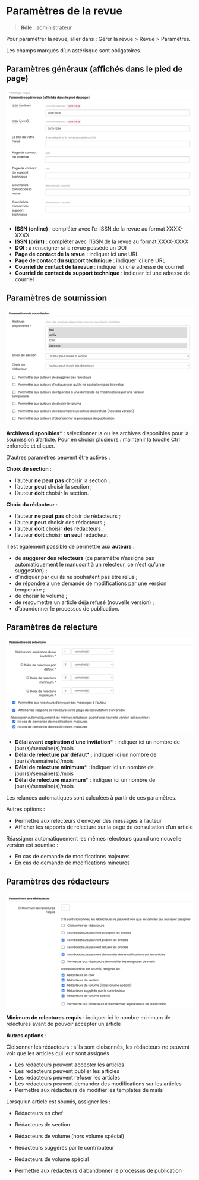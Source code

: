 # Paramètres de la revue

> **Rôle** : administrateur

Pour paramétrer la revue, aller dans : Gérer la revue > Revue > Paramètres.

Les champs marqués d’un astérisque sont obligatoires.

## Paramètres généraux (affichés dans le pied de page)
![Alt text](img/settings-1.png "Paramètres généraux")

+ **ISSN (online)** : compléter avec l’e-ISSN de la revue au format XXXX-XXXX
+ **ISSN (print)** : compléter avec l’ISSN de la revue au format XXXX-XXXX
+ **DOI** : à renseigner si la revue possède un DOI
+ **Page de contact de la revue** : indiquer ici une URL
+ **Page de contact du support technique** : indiquer ici une URL
+ **Courriel de contact de la revue** : indiquer ici une adresse de courriel
+ **Courriel de contact du support technique** : indiquer ici une adresse de courriel

## Paramètres de soumission
![Alt text](img/settings-2.png "Paramètres de soumission")

**Archives disponibles*** : sélectionner la ou les archives disponibles pour la soumission d’article. Pour en choisir plusieurs : maintenir la touche Ctrl enfoncée et cliquer.

D’autres paramètres peuvent être activés :

**Choix de section** :
+ l’auteur **ne peut pas** choisir la section ;
+ l’auteur **peut** choisir la section ;
+ l’auteur **doit** choisir la section.

**Choix du rédacteur** :
+ l’auteur **ne peut pas** choisir de rédacteurs ;
+ l’auteur **peut** choisir des rédacteurs ;
+ l’auteur **doit** choisir **des** rédacteurs ;
+ l’auteur **doit** choisir **un seul** rédacteur.

Il est également possible de permettre aux **auteurs** :
+ de **suggérer des relecteurs** (ce paramètre n’assigne pas automatiquement le manuscrit à un relecteur, ce n’est qu’une suggestion) ;
+ d’indiquer par qui ils ne souhaitent pas être relus ;
+ de répondre à une demande de modifications par une version temporaire ;
+ de choisir le volume ;
+ de resoumettre un article déjà refusé (nouvelle version) ;
+ d’abandonner le processus de publication.

## Paramètres de relecture
![Alt text](img/settings-3.png "Paramètres de relecture")

+ **Délai avant expiration d’une invitation*** : indiquer ici un nombre de jour(s)/semaine(s)/mois
+ **Délai de relecture par défaut*** : indiquer ici un nombre de jour(s)/semaine(s)/mois
+ **Délai de relecture minimum*** : indiquer ici un nombre de jour(s)/semaine(s)/mois
+ **Délai de relecture maximum*** : indiquer ici un nombre de jour(s)/semaine(s)/mois

Les relances automatiques sont calculées à partir de ces paramètres.

Autres options :
+ Permettre aux relecteurs d’envoyer des messages à l’auteur
+ Afficher les rapports de relecture sur la page de consultation d’un article

Réassigner automatiquement les mêmes relecteurs quand une nouvelle version est soumise :
+ En cas de demande de modifications majeures
+ En cas de demande de modifications mineures

## Paramètres des rédacteurs
![Alt text](img/settings-4.png "Paramètres des rédacteurs")

**Minimum de relectures requis** : indiquer ici le nombre minimum de relectures avant de pouvoir accepter un article

**Autres options** :

Cloisonner les rédacteurs : s’ils sont cloisonnés, les rédacteurs ne peuvent voir que les articles qui leur sont assignés
+ Les rédacteurs peuvent accepter les articles
+ Les rédacteurs peuvent publier les articles
+ Les rédacteurs peuvent refuser les articles
+ Les rédacteurs peuvent demander des modifications sur les articles
+ Permettre aux rédacteurs de modifier les templates de mails

Lorsqu’un article est soumis, assigner les :
+ Rédacteurs en chef
+ Rédacteurs de section
+ Rédacteurs de volume (hors volume spécial)
+ Rédacteurs suggérés par le contributeur
+ Rédacteurs de volume spécial



+ Permettre aux rédacteurs d’abandonner le processus de publication
